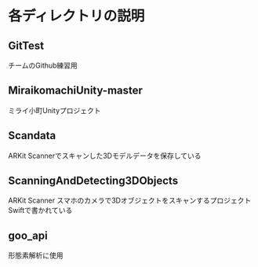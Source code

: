 # 各ディレクトリの説明

## GitTest
チームのGithub練習用

## MiraikomachiUnity-master
ミライ小町Unityプロジェクト

## Scandata
ARKit Scannerでスキャンした3Dモデルデータを保存している

## ScanningAndDetecting3DObjects
ARKit Scanner
スマホのカメラで3Dオブジェクトをスキャンするプロジェクト
Swiftで書かれている

## goo_api
形態素解析に使用